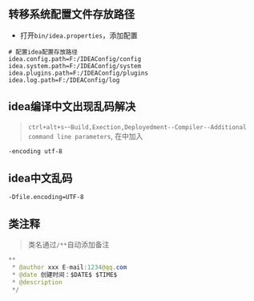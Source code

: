 ## 转移系统配置文件存放路径

* 打开`bin/idea.properties`，添加配置

```properties
# 配置idea配置存放路径
idea.config.path=F:/IDEAConfig/config
idea.system.path=F:/IDEAConfig/system
idea.plugins.path=F:/IDEAConfig/plugins
idea.log.path=F:/IDEAConfig/log
```

## idea编译中文出现乱码解决
> `ctrl+alt+s`--`Build,Exection,Deployedment--Compiler--Additional command line parameters`, 在中加入

```bash
-encoding utf-8
```

## idea中文乱码

```prpperties
-Dfile.encoding=UTF-8
```

## 类注释

> 类名通过`/**`自动添加备注

```java
**
 * @author xxx E-mail:1234@qq.com
 * @date 创建时间：$DATE$ $TIME$
 * @description
 */
```

> 
